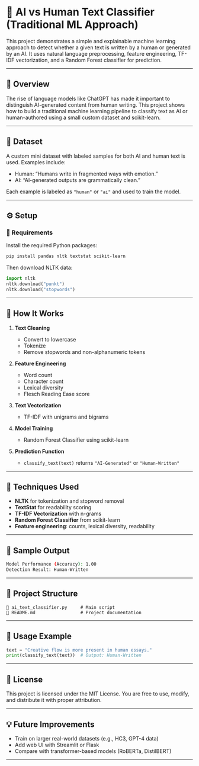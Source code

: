 # 🤖 AI vs Human Text Classifier (Traditional ML Approach)

This project demonstrates a simple and explainable machine learning approach to detect whether a given text is written by a human or generated by an AI. It uses natural language preprocessing, feature engineering, TF-IDF vectorization, and a Random Forest classifier for prediction.

---

## 📌 Overview

The rise of language models like ChatGPT has made it important to distinguish AI-generated content from human writing. This project shows how to build a traditional machine learning pipeline to classify text as AI or human-authored using a small custom dataset and scikit-learn.

---

## 📁 Dataset

A custom mini dataset with labeled samples for both AI and human text is used. Examples include:

* Human: “Humans write in fragmented ways with emotion.”
* AI: “AI-generated outputs are grammatically clean.”

Each example is labeled as `"human"` or `"ai"` and used to train the model.

---

## ⚙️ Setup

### 🔧 Requirements

Install the required Python packages:

```bash
pip install pandas nltk textstat scikit-learn
```

Then download NLTK data:

```python
import nltk
nltk.download("punkt")
nltk.download("stopwords")
```

---

## 🚀 How It Works

1. **Text Cleaning**

   * Convert to lowercase
   * Tokenize
   * Remove stopwords and non-alphanumeric tokens

2. **Feature Engineering**

   * Word count
   * Character count
   * Lexical diversity
   * Flesch Reading Ease score

3. **Text Vectorization**

   * TF-IDF with unigrams and bigrams

4. **Model Training**

   * Random Forest Classifier using scikit-learn

5. **Prediction Function**

   * `classify_text(text)` returns `"AI-Generated"` or `"Human-Written"`

---

## 🧠 Techniques Used

* **NLTK** for tokenization and stopword removal
* **TextStat** for readability scoring
* **TF-IDF Vectorization** with n-grams
* **Random Forest Classifier** from scikit-learn
* **Feature engineering**: counts, lexical diversity, readability

---

## 🧪 Sample Output

```bash
Model Performance (Accuracy): 1.00
Detection Result: Human-Written
```

---

## 📂 Project Structure

```
🔹 ai_text_classifier.py     # Main script
🔹 README.md                 # Project documentation
```

---

## 🧪 Usage Example

```python
text = "Creative flow is more present in human essays."
print(classify_text(text))  # Output: Human-Written
```

---

## 📄 License

This project is licensed under the MIT License. You are free to use, modify, and distribute it with proper attribution.

---

## 💡 Future Improvements

* Train on larger real-world datasets (e.g., HC3, GPT-4 data)
* Add web UI with Streamlit or Flask
* Compare with transformer-based models (RoBERTa, DistilBERT)

---
